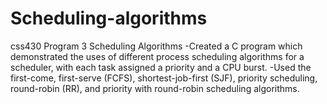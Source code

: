 # Scheduling-algorithms
css430 Program 3 Scheduling Algorithms
-Created a C program which demonstrated the uses of different process scheduling algorithms for a scheduler, with each task assigned a priority and a CPU burst.
-Used the first-come, first-serve (FCFS), shortest-job-first (SJF), priority scheduling, round-robin (RR), and priority with round-robin scheduling algorithms. 
